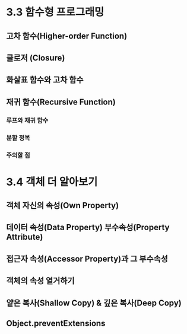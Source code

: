 # 3.3 함수형 프로그래밍
## 고차 함수(Higher-order Function)
## 클로저 (Closure)
## 화살표 함수와 고차 함수
## 재귀 함수(Recursive Function)
### 루프와 재귀 함수
### 분할 정복
### 주의할 점


# 3.4 객체 더 알아보기
## 객체 자신의 속성(Own Property)
## 데이터 속성(Data Property) 부수속성(Property Attribute)
## 접근자 속성(Accessor Property)과 그 부수속성
## 객체의 속성 열거하기
## 얕은 복사(Shallow Copy) & 깊은 복사(Deep Copy)
## Object.preventExtensions
